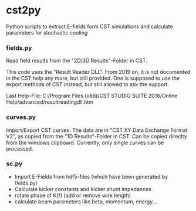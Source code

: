 # cst2py
Python scripts to extract E-fields form CST simulations and calculate parameters for stochastic cooling 

### fields.py
Read field results from the "2D/3D Results"-Folder in CST.

This code uses the "Result Reader DLL". From 2019 on, it is not documented in the CST help any more, but still provided. One is supposed to use the export methods of CST instead, but still allowed to ask the support.

Last Help-File: 
C:/Program Files (x86)/CST STUDIO SUITE 2018/Online Help/advanced/resultreadingdll.htm

### curves.py
Import/Export CST curves. 
The data are in "CST XY Data Exchange Format V2", as copied from the "1D Results"-Folder in CST. 
Can be copied direclty from the windows clipboard. 
Currently, only single curves can be processed.

### sc.py
- Import E-Fields from hdf5-files (which have been generated by fields.py)
- Calculate kicker constants and kicker shunt impedances
- rotate phase of K(f) (add or remove wire length)
- calculate beam parameters like beta, momentum, energy...
